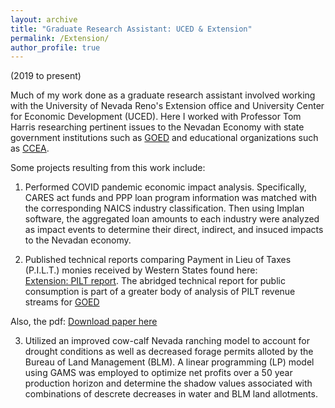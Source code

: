 ```yaml
---
layout: archive
title: "Graduate Research Assistant: UCED & Extension"
permalink: /Extension/
author_profile: true
---
```


(2019 to present)

Much of my work done as a graduate research assistant involved working with the University of Nevada Reno's Extension office and University Center for Economic Development (UCED). Here I worked with Professor Tom Harris researching pertinent issues to the Nevadan Economy with state government institutions such as [GOED](https://goed.nv.gov/) and educational organizations such as [CCEA](https://new.ccea-nv.org/). 

Some projects resulting from this work include:

1) Performed COVID pandemic economic impact analysis.  Specifically, CARES act funds and PPP loan program information was matched with the corresponding NAICS industry classification. Then using Implan software, the aggregated loan amounts to each industry were analyzed as impact events to determine their direct, indirect, and insuced impacts to the Nevadan economy.
   

2) Published technical reports comparing Payment in Lieu of Taxes (P.I.L.T.) monies received by Western States found here:  
[Extension: PILT report](https://extension.unr.edu/publications.aspx). The abridged technical report for public consumption is part of a greater body of analysis of PILT revenue streams for [GOED](https://goed.nv.gov/)


Also, the pdf: [Download paper here](http://academicpages.github.io/files/PILT_2020_UNR_published.pdf)     

3) Utilized an improved cow-calf Nevada ranching model to account for drought conditions as well as decreased forage permits alloted by the Bureau of Land Management (BLM).  A linear programming (LP) model using GAMS was employed to optimize net profits over a 50 year production horizon and determine the shadow values associated with combinations of descrete decreases in water and BLM land allotments.



